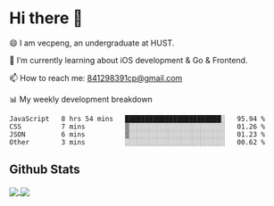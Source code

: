 
# Hi there 👋
😄 I am vecpeng, an undergraduate at HUST.

🌱 I’m currently learning about iOS development & Go & Frontend.

📫 How to reach me: 841298391cp@gmail.com

📊 My weekly development breakdown
<!--START_SECTION:waka-->

```text
JavaScript   8 hrs 54 mins   ████████████████████████░   95.94 %
CSS          7 mins          ▒░░░░░░░░░░░░░░░░░░░░░░░░   01.26 %
JSON         6 mins          ▒░░░░░░░░░░░░░░░░░░░░░░░░   01.23 %
Other        3 mins          ░░░░░░░░░░░░░░░░░░░░░░░░░   00.62 %
```

<!--END_SECTION:waka-->

## Github Stats
<a href="https://github.com/anuraghazra/github-readme-stats">
  <img align="center" src="https://github-readme-stats.vercel.app/api?username=vecpeng&count_private=true&hide=stars" />
</a>
<a href="https://github.com/anuraghazra/convoychat">
  <img align="center" src="https://github-readme-stats.vercel.app/api/top-langs/?username=vecpeng&layout=compact" />
</a>
